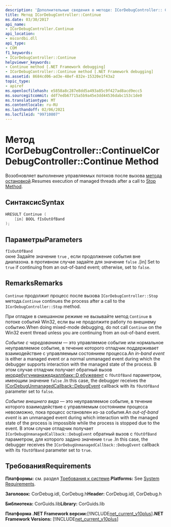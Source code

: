 ```yaml
---
description: 'Дополнительные сведения о методе: ICorDebugController:: Continue'
title: Метод ICorDebugController::Continue
ms.date: 03/30/2017
api_name:
- ICorDebugController.Continue
api_location:
- mscordbi.dll
api_type:
- COM
f1_keywords:
- ICorDebugController::Continue
helpviewer_keywords:
- Continue method [.NET Framework debugging]
- ICorDebugController::Continue method [.NET Framework debugging]
ms.assetid: 8684cd06-ad3e-48ef-832e-15320e1f43a2
topic_type:
- apiref
ms.openlocfilehash: e5858a8c287e8dd5a493a85c9f427ad8acd9ecc5
ms.sourcegitcommit: ddf7edb67715a5b9a45e3dd44536dabc153c1de0
ms.translationtype: MT
ms.contentlocale: ru-RU
ms.lasthandoff: 02/06/2021
ms.locfileid: "99710807"
---
```

# <a name="icordebugcontrollercontinue-method"></a><span data-ttu-id="1a7d1-103">Метод ICorDebugController::Continue</span><span class="sxs-lookup"><span data-stu-id="1a7d1-103">ICorDebugController::Continue Method</span></span>

<span data-ttu-id="1a7d1-104">Возобновляет выполнение управляемых потоков после вызова [метода остановкой](icordebugcontroller-stop-method.md).</span><span class="sxs-lookup"><span data-stu-id="1a7d1-104">Resumes execution of managed threads after a call to [Stop Method](icordebugcontroller-stop-method.md).</span></span>

## <a name="syntax"></a><span data-ttu-id="1a7d1-105">Синтаксис</span><span class="sxs-lookup"><span data-stu-id="1a7d1-105">Syntax</span></span>

```cpp
HRESULT Continue (
    [in] BOOL fIsOutOfBand
);
```

## <a name="parameters"></a><span data-ttu-id="1a7d1-106">Параметры</span><span class="sxs-lookup"><span data-stu-id="1a7d1-106">Parameters</span></span>

`fIsOutOfBand`  
<span data-ttu-id="1a7d1-107">окне Задайте значение `true` , если продолжение события вне диапазона. в противном случае задайте для значение `false` .</span><span class="sxs-lookup"><span data-stu-id="1a7d1-107">[in] Set to `true` if continuing from an out-of-band event; otherwise, set to `false`.</span></span>

## <a name="remarks"></a><span data-ttu-id="1a7d1-108">Remarks</span><span class="sxs-lookup"><span data-stu-id="1a7d1-108">Remarks</span></span>

<span data-ttu-id="1a7d1-109">`Continue` продолжит процесс после вызова `ICorDebugController::Stop` метода.</span><span class="sxs-lookup"><span data-stu-id="1a7d1-109">`Continue` continues the process after a call to the `ICorDebugController::Stop` method.</span></span>

<span data-ttu-id="1a7d1-110">При отладке в смешанном режиме не вызывайте метод `Continue` в потоке событий Win32, если вы не продолжите работу по внешнему событию.</span><span class="sxs-lookup"><span data-stu-id="1a7d1-110">When doing mixed-mode debugging, do not call `Continue` on the Win32 event thread unless you are continuing from an out-of-band event.</span></span>

<span data-ttu-id="1a7d1-111">*Событие с чередованием* — это управляемое событие или нормальное неуправляемое событие, в течение которого отладчик поддерживает взаимодействие с управляемым состоянием процесса.</span><span class="sxs-lookup"><span data-stu-id="1a7d1-111">An *in-band event* is either a managed event or a normal unmanaged event during which the debugger supports interaction with the managed state of the process.</span></span> <span data-ttu-id="1a7d1-112">В этом случае отладчик получает обратный вызов [икордебугунманажедкаллбакк::D ебужевент](icordebugunmanagedcallback-debugevent-method.md) с `fOutOfBand` параметром, имеющим значение `false` .</span><span class="sxs-lookup"><span data-stu-id="1a7d1-112">In this case, the debugger receives the [ICorDebugUnmanagedCallback::DebugEvent](icordebugunmanagedcallback-debugevent-method.md) callback with its `fOutOfBand` parameter set to `false`.</span></span>

<span data-ttu-id="1a7d1-113">*Событие внешнего вида* — это неуправляемое событие, в течение которого взаимодействие с управляемым состоянием процесса невозможно, пока процесс остановлен из-за события.</span><span class="sxs-lookup"><span data-stu-id="1a7d1-113">An *out-of-band event* is an unmanaged event during which interaction with the managed state of the process is impossible while the process is stopped due to the event.</span></span> <span data-ttu-id="1a7d1-114">В этом случае отладчик получает `ICorDebugUnmanagedCallback::DebugEvent` обратный вызов с `fOutOfBand` параметром, для которого задано значение `true` .</span><span class="sxs-lookup"><span data-stu-id="1a7d1-114">In this case, the debugger receives the `ICorDebugUnmanagedCallback::DebugEvent` callback with its `fOutOfBand` parameter set to `true`.</span></span>

## <a name="requirements"></a><span data-ttu-id="1a7d1-115">Требования</span><span class="sxs-lookup"><span data-stu-id="1a7d1-115">Requirements</span></span>

<span data-ttu-id="1a7d1-116">**Платформы:** см. раздел [Требования к системе](../../get-started/system-requirements.md).</span><span class="sxs-lookup"><span data-stu-id="1a7d1-116">**Platforms:** See [System Requirements](../../get-started/system-requirements.md).</span></span>

<span data-ttu-id="1a7d1-117">**Заголовок:** CorDebug.idl, CorDebug.h</span><span class="sxs-lookup"><span data-stu-id="1a7d1-117">**Header:** CorDebug.idl, CorDebug.h</span></span>

<span data-ttu-id="1a7d1-118">**Библиотека:** CorGuids.lib</span><span class="sxs-lookup"><span data-stu-id="1a7d1-118">**Library:** CorGuids.lib</span></span>

<span data-ttu-id="1a7d1-119">**Платформа .NET Framework версии:**[!INCLUDE[net_current_v10plus](../../../../includes/net-current-v10plus-md.md)]</span><span class="sxs-lookup"><span data-stu-id="1a7d1-119">**.NET Framework Versions:** [!INCLUDE[net_current_v10plus](../../../../includes/net-current-v10plus-md.md)]</span></span>

